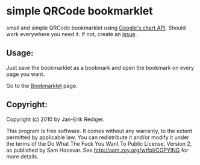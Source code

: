 simple QRCode bookmarklet
==========

small and simple QRCode bookmarklet using [Google's chart API][chart].
Should work everywhere you need it.
If not, create an [issue][].

Usage:
------

Just save the bookmarklet as a bookmark and open the bookmark on every page you want.

Go to the [Bookmarklet][] page.

Copyright:
----------

Copyright (c) 2010 by Jan-Erik Rediger.

This program is free software. It comes without any warranty, to
the extent permitted by applicable law. You can redistribute it
and/or modify it under the terms of the Do What The Fuck You Want
To Public License, Version 2, as published by Sam Hocevar. See
http://sam.zoy.org/wtfpl/COPYING for more details.

[issue]: http://github.com/badboy/qrcode-bookmarklet/issues
[chart]: http://code.google.com/intl/de-DE/apis/chart/docs/gallery/qr_codes.html
[bookmarklet]: http://badboy.github.com/qrcode-bookmarklet/
